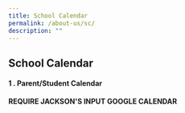 ```yaml
---
title: School Calendar
permalink: /about-us/sc/
description: ""
---
```

## School Calendar

#### 1 \. Parent/Student Calendar

**REQUIRE JACKSON'S INPUT GOOGLE CALENDAR**